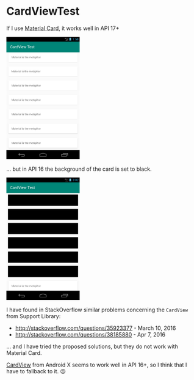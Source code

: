 CardViewTest
============

If I use [Material Card](http://material.io/develop/android/components/material-card-view),
it works well in API 17+

<IMG ALT="API 17" SRC="https://raw.githubusercontent.com/dscoppelletti/CardViewTest/master/docs/images/Nexus_4_API_17.png" WIDTH="192" HEIGHT="320">

... but in API 16 the background of the card is set to black.

<IMG ALT="API 16" SRC="https://raw.githubusercontent.com/dscoppelletti/CardViewTest/master/docs/images/Nexus_4_API_16.png" WIDTH="192" HEIGHT="320">

I have found in StackOverflow similar problems concerning the `CardView` from
Support Library:

* http://stackoverflow.com/questions/35923377 - March 10, 2016
* http://stackoverflow.com/questions/38185880 - Apr 7, 2016

... and I have tried the proposed solutions, but they do not work with Material
Card.

[CardView](http://developer.android.com/reference/androidx/cardview/widget/CardView)
from Android X seems to work well in API 16+, so I think that I have to fallback
to it. :disappointed_relieved:
